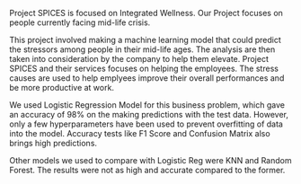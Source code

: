 Project SPICES is focused on Integrated Wellness. Our Project focuses on people currently facing mid-life crisis.

This project involved making a machine learning model that could predict the stressors among people in their mid-life ages. The analysis are then taken into consideration by the company to help them elevate. Project SPICES and their services focuses on helping the employees. The stress causes are used to help emplyees improve their overall performances and be more productive at work.

We used Logistic Regression Model for this business problem, which gave an accuracy of 98% on the making predictions with the test data. However, only a few hyperparameters have been used to prevent overfitting of data into the model. Accuracy tests like F1 Score and Confusion Matrix also brings high predictions.

Other models we used to compare with Logistic Reg were KNN and Random Forest. The results were not as high and accurate compared to the former.
